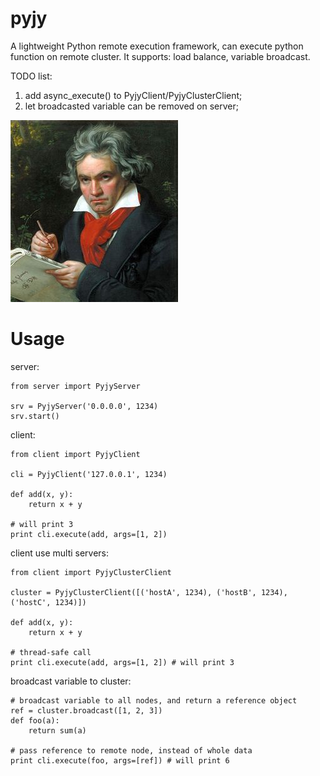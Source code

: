 # pyjy
A lightweight Python remote execution framework, can execute python function on remote cluster. It supports: load balance, variable broadcast.

TODO list:

1. add async_execute() to PyjyClient/PyjyClusterClient;
2. let broadcasted variable can be removed on server;


<img src="https://raw.githubusercontent.com/meteorx165/pyjy/master/beethoven.jpg"></img>

# Usage
server:

    from server import PyjyServer

    srv = PyjyServer('0.0.0.0', 1234)
    srv.start()
    
client:

    from client import PyjyClient
    
    cli = PyjyClient('127.0.0.1', 1234)
    
    def add(x, y):
        return x + y
    
    # will print 3
    print cli.execute(add, args=[1, 2])

client use multi servers:

    from client import PyjyClusterClient
    
    cluster = PyjyClusterClient([('hostA', 1234), ('hostB', 1234), ('hostC', 1234)])

    def add(x, y):
        return x + y
    
    # thread-safe call
    print cli.execute(add, args=[1, 2]) # will print 3
    
broadcast variable to cluster:
    
    # broadcast variable to all nodes, and return a reference object
    ref = cluster.broadcast([1, 2, 3])
    def foo(a):
        return sum(a)
        
    # pass reference to remote node, instead of whole data
    print cli.execute(foo, args=[ref]) # will print 6
